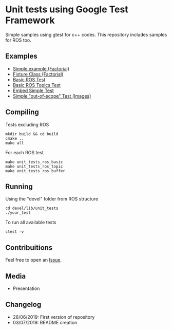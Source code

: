 # Unit tests using Google Test Framework

Simple samples using gtest for c++ codes. This repository includes samples for ROS too.

## Examples
- [Simple example (Factorial)](basic_factorial/factorial.cpp)
- [Fixture Class (Factorial)](basic_fixture/factorial_test.cpp)
- [Basic ROS Test](ros_test/test/ros_basic_test.cpp)
- [Basic ROS Topics Test](ros_test/test/ros_topic_test.cpp)
- [Embed Simple Test](ros_test/test/ros_buffer_test.cpp)
- [Simple "out-of-scope" Test (Images)](image_test/image_test.cpp)
 
## Compiling
Tests excluding ROS
```
mkdir build && cd build
cmake ..
make all
```
For each ROS test
```
make unit_tests_ros_basic
make unit_tests_ros_topic
make unit_tests_ros_buffer
```

## Running
Using the "devel" folder from ROS structure
```
cd devel/lib/unit_tests
./your_test
```
To run all available tests
```
ctest -v
```

## Contribuitions
Feel free to open an [Issue](https://github.com/lucasamparo/unit_tests/issues).

## Media
- Presentation
 
## Changelog
- 26/06/2019: First version of repository
- 03/07/2019: README creation
